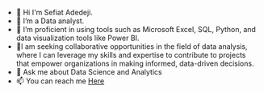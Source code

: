 - 👋 Hi I'm Sefiat Adedeji.
- 🔭 I’m a Data analyst.
- 🌱 I’m proficient in using tools such as Microsoft Excel, SQL, Python, and data visualization tools like Power BI.
- 👯I am seeking collaborative opportunities in the field of data analysis, where I can leverage my skills and expertise to contribute to projects that empower organizations in making informed, data-driven decisions. 
- 💬 Ask me about Data Science and Analytics
- 📫 You can reach me [Here](https://linktr.ee/sefiatadedeji)

 


<!--
**SefiatAdedeji/SefiatAdedeji** is a ✨ _special_ ✨ repository because its `README.md` (this file) appears on your GitHub profile.

Here are some ideas to get you started:

- 🔭 I’m currently working on ...
- 🌱 I’m currently learning ...
- 👯 I’m looking to collaborate on ...
- 🤔 I’m looking for help with ...
- 💬 Ask me about ...
- 📫 How to reach me: 
- 😄 Pronouns: ...
- ⚡ Fun fact: ...
-->
